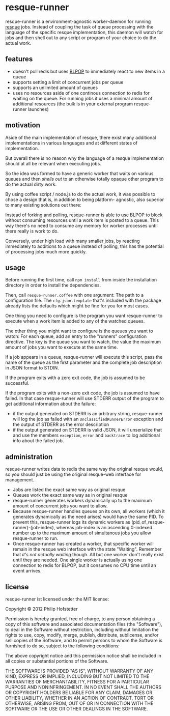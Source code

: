 # resque-runner

resque-runner is a environment-agnostic worker-daemon for running
[resque](https://github.com/defunkt/resque) jobs. Instead of coupling
the task of queue processing with the language of the specific resque
implementation, this daemon will watch for jobs and then shell out to
any script or program of your choice to do the actual work.

## features

* doesn't poll redis but uses [BLPOP](http://redis.io/commands/blpop)
to immediately react to new items in a queue
* supports setting a limit of concurrent jobs per queue
* supports an unlimited amount of queues
* uses no resources aside of one continous connection to redis for
waiting on the queue. For running jobs it uses a minimal amount of
additional resources (the bulk is in your external program resque-
runner launches)

## motivation

Aside of the main implementation of resque, there exist many
additional implementations in various languages and at different
states of implementation.

But overall there is no reason why the language of a resque
implementation should at all be relevant when executing jobs.

So the idea was formed to have a generic worker that waits on various
queues and then *shells out* to an otherwise totally opaque other
program to do the actual dirty work.

By using coffee script / node.js to do the actual work, it was
possible to chose a design that is, in addition to being platform-
agnostic, also superior to many existing solutions out there:

Instead of forking and polling, resque-runner is able to use BLPOP to
block without consuming resources until a work item is posted to a
queue. This way there's no need to consume any memory for worker
processes until there really is work to do.

Conversely, under high load with many smaller jobs, by reacting
immediately to additions to a queue instead of polling, this has the
potential of processing jobs much more quickly.

## usage

Before running the first time, call `npm install` from inside the
installation directory in order to install the dependencies.

Then, call `resque-runner.coffee` with one argument: The path to a
configuration file. The `cfg.json.template` that's included with the
package already lists the defaults which might be fine for you for
most cases.

One thing you need to configure is the program you want resque-runner
to execute when a work item is added to any of the watched queues.

The other thing you might want to configure is the queues you want to
watch: For each queue, add an entry to the "runners" configuration
directive. The key is the queue you want to watch, the value the
maximum amount of jobs you want to execute at the same time.

If a job appears in a queue, resque-runner will execute this script,
pass the name of the queue as the first parameter and the complete job
description in JSON format to STDIN.

If the program exits with a zero exit code, the job is assumed to be
successful.

If the program exits with a non-zero exit code, the job is assumed to
have failed. In that case resque-runner will use STDERR output of the
program to get additional information about the failure:

* if the output generated on STDERR is an arbitrary string,
resque-runner will log the job as failed with an
`UnclassifiedRunnerError` exception and the output of STDERR as the
error description
* if the output generated on STDERR is valid JSON, it will unserialize
that and use the members `exception`, `error` and `backtrace` to log
additional info about the failed job.

## administration

resque-runner writes data to redis the same way the original resque
would, so you should just be using the original resque-web interface
for management.

* Jobs are listed the exact same way as original resque
* Queues work the exact same way as in original resque
* resque-runner generates workers dynamically up to the maximum amount
of concurrent jobs you want to allow.
* Because resque-runner handles queues on its own, all workers (which
it generates dynamically as the need arises) would have the same PID.
To prevent this, resque-runner logs its dynamic workers as
(pid_of_resque-runner)-(job-index), whereas job-index is an
ascending 0-indexed number up to the maximum amount of simultanous
jobs you allow resque-runner to run.
* Once resque-runner has created a worker, that specific worker will
remain in the resque web interface with the state "Waiting". Remember
that *it's not actually waiting* though. All but one worker
don't really exist until they are needed. One single worker is
actually using one connection to redis for BLPOP, but it consumes no
CPU time until an event arrives.

## license

resque-runner ist licensed under the MIT license:

Copyright © 2012 Philip Hofstetter

Permission is hereby granted, free of charge, to any person obtaining
a copy of this software and associated documentation files (the
"Software"), to deal in the Software without restriction, including
without limitation the rights to use, copy, modify, merge, publish,
distribute, sublicense, and/or sell copies of the Software, and to
permit persons to whom the Software is furnished to do so, subject to
the following conditions:

The above copyright notice and this permission notice shall be
included in all copies or substantial portions of the Software.

THE SOFTWARE IS PROVIDED "AS IS", WITHOUT WARRANTY OF ANY KIND,
EXPRESS OR IMPLIED, INCLUDING BUT NOT LIMITED TO THE WARRANTIES OF
MERCHANTABILITY, FITNESS FOR A PARTICULAR PURPOSE AND NONINFRINGEMENT.
IN NO EVENT SHALL THE AUTHORS OR COPYRIGHT HOLDERS BE LIABLE FOR ANY
CLAIM, DAMAGES OR OTHER LIABILITY, WHETHER IN AN ACTION OF CONTRACT,
TORT OR OTHERWISE, ARISING FROM, OUT OF OR IN CONNECTION WITH THE
SOFTWARE OR THE USE OR OTHER DEALINGS IN THE SOFTWARE.

